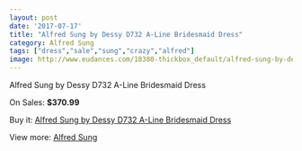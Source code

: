 ```yaml
---
layout: post
date: '2017-07-17'
title: "Alfred Sung by Dessy D732 A-Line Bridesmaid Dress"
category: Alfred Sung
tags: ["dress","sale","sung","crazy","alfred"]
image: http://www.eudances.com/18380-thickbox_default/alfred-sung-by-dessy-d732-a-line-bridesmaid-dress.jpg
---
```

Alfred Sung by Dessy D732 A-Line Bridesmaid Dress

On Sales: **$370.99**
<a href="https://www.eudances.com/en/alfred-sung/5414-alfred-sung-by-dessy-d732-a-line-bridesmaid-dress.html"><amp-img layout="responsive" width="600" height="600" src="//www.eudances.com/18380-thickbox_default/alfred-sung-by-dessy-d732-a-line-bridesmaid-dress.jpg" alt="Alfred Sung by Dessy D732 A-Line Bridesmaid Dress 0" /></a>
<a href="https://www.eudances.com/en/alfred-sung/5414-alfred-sung-by-dessy-d732-a-line-bridesmaid-dress.html"><amp-img layout="responsive" width="600" height="600" src="//www.eudances.com/18381-thickbox_default/alfred-sung-by-dessy-d732-a-line-bridesmaid-dress.jpg" alt="Alfred Sung by Dessy D732 A-Line Bridesmaid Dress 1" /></a>

Buy it: [Alfred Sung by Dessy D732 A-Line Bridesmaid Dress](https://www.eudances.com/en/alfred-sung/5414-alfred-sung-by-dessy-d732-a-line-bridesmaid-dress.html "Alfred Sung by Dessy D732 A-Line Bridesmaid Dress")

View more: [Alfred Sung](https://www.eudances.com/en/52-alfred-sung "Alfred Sung")
